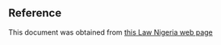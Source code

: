 # 

## Reference

This document was obtained from [this Law Nigeria web page](http://www.lawnigeria.com/LFN/T/Tafawa-Balewa-Square-Management-Act.php)